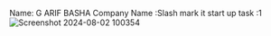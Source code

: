 Name: G ARIF BASHA
Company Name :Slash mark it start up
task :1
![Screenshot 2024-08-02 100354](https://github.com/user-attachments/assets/dc5db1ee-2723-4acd-9b1d-3e3b67317352)
